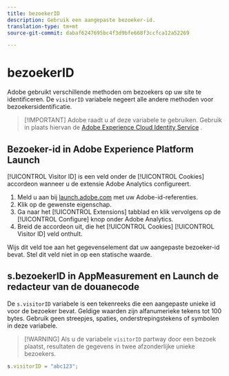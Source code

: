 ```yaml
---
title: bezoekerID
description: Gebruik een aangepaste bezoeker-id.
translation-type: tm+mt
source-git-commit: dabaf6247695bc4f3d9bfe668f3ccfca12a52269

---
```



# bezoekerID

Adobe gebruikt verschillende methoden om bezoekers op uw site te identificeren. De `visitorID` variabele negeert alle andere methoden voor bezoekersidentificatie.

>[!IMPORTANT] Adobe raadt u af deze variabele te gebruiken. Gebruik in plaats hiervan de [Adobe Experience Cloud Identity Service](https://docs.adobe.com/content/help/en/id-service/using/home.html) .

## Bezoeker-id in Adobe Experience Platform Launch

[!UICONTROL Visitor ID] is een veld onder de [!UICONTROL Cookies] accordeon wanneer u de extensie Adobe Analytics configureert.

1. Meld u aan bij [launch.adobe.com](https://launch.adobe.com) met uw Adobe-id-referenties.
2. Klik op de gewenste eigenschap.
3. Ga naar het [!UICONTROL Extensions] tabblad en klik vervolgens op de [!UICONTROL Configure] knop onder Adobe Analytics.
4. Breid de accordeon uit, die het [!UICONTROL Cookies] [!UICONTROL Visitor ID] veld onthult.

Wijs dit veld toe aan het gegevenselement dat uw aangepaste bezoeker-id bevat. Stel dit veld niet in op een statische waarde.

## s.bezoekerID in AppMeasurement en Launch de redacteur van de douanecode

De `s.visitorID` variabele is een tekenreeks die een aangepaste unieke id voor de bezoeker bevat. Geldige waarden zijn alfanumerieke tekens tot 100 bytes. Gebruik geen streepjes, spaties, onderstrepingstekens of symbolen in deze variabele.

>[!WARNING] Als u de variabele `visitorID` partway door een bezoek plaatst, resultaten de gegevens in twee afzonderlijke unieke bezoekers.

```js
s.visitorID = "abc123";
```
